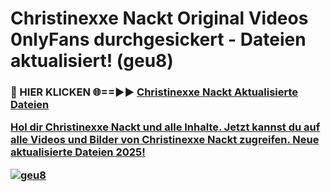 # Christinexxe Nackt Original Videos 0nlyFans durchgesickert - Dateien aktualisiert! (geu8)

<h3>🔴 HIER KLICKEN 🌐==►► <a href="https://tinyurl.com/h6vf6nb8" rel="nofollow">Christinexxe Nackt Aktualisierte Dateien

Hol dir Christinexxe Nackt und alle Inhalte. Jetzt kannst du auf alle Videos und Bilder von Christinexxe Nackt zugreifen. Neue aktualisierte Dateien 2025!

[![geu8](https://i.imgur.com/sD4kR3V.gif)](https://tinyurl.com/h6vf6nb8)
